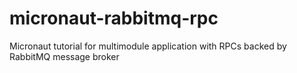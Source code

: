 # micronaut-rabbitmq-rpc
Micronaut tutorial for multimodule application with RPCs backed by RabbitMQ message broker
